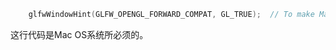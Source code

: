 ```C++
	glfwWindowHint(GLFW_OPENGL_FORWARD_COMPAT, GL_TRUE);  // To make Mac OS happy
```
这行代码是Mac OS系统所必须的。